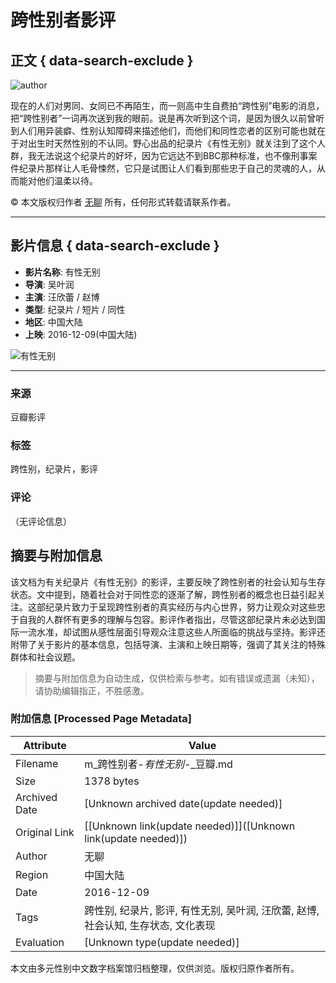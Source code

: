 # 跨性别者影评

## 正文 { data-search-exclude }


![author](https://img3.doubanio.com/icon/u150948299-32.jpg)

现在的人们对男同、女同已不再陌生，而一则高中生自费拍“跨性别”电影的消息，把“跨性别者”一词再次送到我的眼前。说是再次听到这个词，是因为很久以前曾听到人们用异装癖、性别认知障碍来描述他们，而他们和同性恋者的区别可能也就在于对出生时天然性别的不认同。野心出品的纪录片《有性无别》就关注到了这个人群，我无法说这个纪录片的好坏，因为它远达不到BBC那种标准，也不像刑事案件纪录片那样让人毛骨悚然，它只是试图让人们看到那些忠于自己的灵魂的人，从而能对他们温柔以待。

© 本文版权归作者 [无聊](https://www.douban.com/people/150948299/) 所有，任何形式转载请联系作者。

---

## 影片信息 { data-search-exclude }

- **影片名称**: 有性无别
- **导演**: 吴叶润
- **主演**: 汪欣蕾 / 赵博
- **类型**: 纪录片 / 短片 / 同性
- **地区**: 中国大陆
- **上映**: 2016-12-09(中国大陆)

![有性无别](https://img3.doubanio.com/view/photo/s_ratio_poster/public/p2415234803.webp)

--- 

### 来源
豆瓣影评

### 标签
跨性别，纪录片，影评

### 评论
（无评论信息）
<!-- tcd_original_link https://m.douban.com/movie/review/8695857/ -->


## 摘要与附加信息

<!-- tcd_abstract -->
该文档为有关纪录片《有性无别》的影评，主要反映了跨性别者的社会认知与生存状态。文中提到，随着社会对于同性恋的逐渐了解，跨性别者的概念也日益引起关注。这部纪录片致力于呈现跨性别者的真实经历与内心世界，努力让观众对这些忠于自我的人群怀有更多的理解与包容。影评作者指出，尽管这部纪录片未必达到国际一流水准，却试图从感性层面引导观众注意这些人所面临的挑战与坚持。影评还附带了关于影片的基本信息，包括导演、主演和上映日期等，强调了其关注的特殊群体和社会议题。
<!-- tcd_abstract_end -->

> 摘要与附加信息为自动生成，仅供检索与参考。如有错误或遗漏（未知），请协助编辑指正，不胜感激。

### 附加信息 [Processed Page Metadata]

| Attribute       | Value                                  |
|-----------------|----------------------------------------|
| Filename        | m_跨性别者-_有性无别_-_豆瓣.md                             |
| Size            | 1378 bytes                           |
| Archived Date   | [Unknown archived date(update needed)]                             |
| Original Link   | [[Unknown link(update needed)]]([Unknown link(update needed)])                       |
| Author          | 无聊                               |
| Region          | 中国大陆                               |
| Date            | 2016-12-09                                 |
| Tags            | 跨性别, 纪录片, 影评, 有性无别, 吴叶润, 汪欣蕾, 赵博, 社会认知, 生存状态, 文化表现                                 |
| Evaluation            | [Unknown type(update needed)]                                 |
<!-- tcd_table_end -->

本文由多元性别中文数字档案馆归档整理，仅供浏览。版权归原作者所有。
